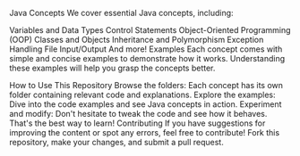 Java Concepts
We cover essential Java concepts, including:

Variables and Data Types
Control Statements
Object-Oriented Programming (OOP)
Classes and Objects
Inheritance and Polymorphism
Exception Handling
File Input/Output
And more!
Examples
Each concept comes with simple and concise examples to demonstrate how it works. Understanding these examples will help you grasp the concepts better.

How to Use This Repository
Browse the folders: Each concept has its own folder containing relevant code and explanations.
Explore the examples: Dive into the code examples and see Java concepts in action.
Experiment and modify: Don't hesitate to tweak the code and see how it behaves. That's the best way to learn!
Contributing
If you have suggestions for improving the content or spot any errors, feel free to contribute! Fork this repository, make your changes, and submit a pull request.

